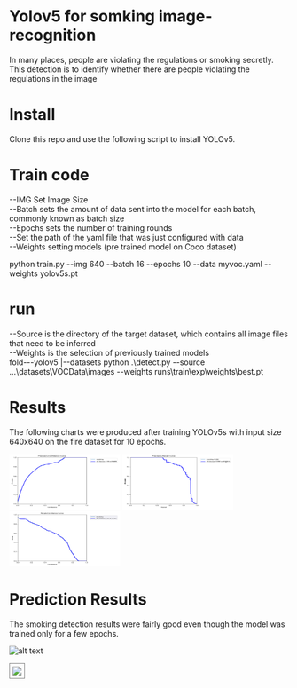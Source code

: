 # Yolov5 for somking image-recognition
In many places, people are violating the regulations or smoking secretly. This detection is to identify whether there are people violating the regulations in the image
# Install
Clone this repo and use the following script to install YOLOv5.
# Train code
  --IMG Set Image Size  
  --Batch sets the amount of data sent into the model for each batch, commonly known as batch size  
  --Epochs sets the number of training rounds  
  --Set the path of the yaml file that was just configured with data  
  --Weights setting models (pre trained model on Coco dataset)  
  
  python train.py --img 640 --batch 16 --epochs 10 --data myvoc.yaml --weights yolov5s.pt
  
# run 
  --Source is the directory of the target dataset, which contains all image files that need to be inferred  
  --Weights is the selection of previously trained models  
  fold---yolov5
       |--datasets
  python .\detect.py --source ...\datasets\VOCData\images --weights runs\train\exp\weights\best.pt

# Results
The following charts were produced after training YOLOv5s with input size 640x640 on the fire dataset for 10 epochs.

<img src="/results/P_curve.png" width="200" height="100">   <img src="/results/PR_curve.png" width="200" height="100">  <img src="/results/R_curve.png" width="200" height="100">

# Prediction Results
The smoking detection results were fairly good even though the model was trained only for a few epochs.



![alt text][png]

[png]: https://github.com/HandsColds/image-recognition/blob/main/results/R_curve.png "R_curve.png"
<img src="png" style="border: 1px solid gray; padding: 5px;">
